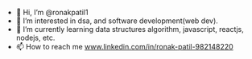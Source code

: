- 👋 Hi, I’m @ronakpatil1
- 👀 I’m interested in dsa, and software development(web dev).
- 🌱 I’m currently learning data structures algorithm, javascript, reactjs, nodejs, etc.
- 📫 How to reach me www.linkedin.com/in/ronak-patil-982148220


<!---
ronakpatil1/ronakpatil1 is a ✨ special ✨ repository because its `README.md` (this file) appears on your GitHub profile.
You can click the Preview link to take a look at your changes.
--->

